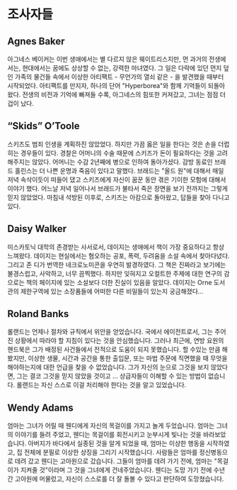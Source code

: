 # 조사자들

## Agnes Baker

아그네스 베이커는 이번 생애에서는 별 다르지 않은 웨이트리스지만, 먼 과거의 전생에서는, 현대에서는 꿈에도 상상할 수 없는, 강력한 마녀였다. 그 일은 다락에 있던 먼지 덮인 가족의 물건들 속에서 이상한 아티팩트 - 무언가의 열쇠 같은 - 을 발견했을 때부터 시작되었다. 아티팩트를 만지자, 하나의 단어 "Hyperborea"와 함께 기억들이 되돌아 왔다. 전생의 비전과 기억에 빠져들 수록, 아그네스의 힘또한 커져갔고, 그녀는 점점 더 겁이 났다.

## “Skids” O’Toole

스키즈도 범죄 인생을 계획하진 않았었다. 하지만 가끔 옳은 일을 한다는 것은 손을 더럽히는 경우들이 있다. 경찰은 어머니의 수술 때문에 스키즈가 돈이 필요하다는 것을 고려해주지는 않았다. 어머니는 수감 2년째에 병으로 인하여 돌아가셨다. 감방 동료인 브래드 홀린스는 더 나쁜 운명과 죽음이 있다고 말했다. 브래드는 "올드 원"에 대해서 매일 저녁 속삭이듯이 떠들어 댔고 스키즈에게 자신이 꿈꾼 동안 겪은 기이한 모험에 대해서 이야기 했다. 어느날 저녁 일어나서 브래드가 불타서 죽은 장면을 보기 전까지는 그렇게 믿지 않았었다. 마침내 석방된 이후로, 스키즈는 아캄으로 돌아왔고, 답들을 찾아 다니고 있다.

## Daisy Walker

미스카토닉 대학의 존경받는 사서로서, 데이지는 생애에서 책이 가장 중요하다고 항상 느껴왔다. 데이지는 현실에서는 혐오하는 공포, 폭력, 두려움을 소설 속에서 찾아다녔다. 그리고 존 디가 번역한 네크로노미콘을 우연히 발경하였다. 그 책은 진짜라고 보기에는 불경스럽고, 사악하고, 너무 끔찍했다. 하지만 잊혀지고 오컬트한 주제에 대한 연구의 감으로는 책의 페이지에 있는 소설보다 더한 진실이 있음을 알았다. 데이지는 Orne 도서관의 제한구역에 있는 소장품들에 어떠한 다른 비밀들이 있는지 궁금해졌다...

## Roland Banks

롤랜드는 언제나 절차와 규칙에서 위안을 얻었습니다. 국에서 에이전트로서, 그는 주어진 상황에서 따라야 할 지침이 있다는 것을 안심했습니다. 그러나 최근에, 연방 요원의 핸드북은 그가 배정된 사건들에서 전적으로 도움이 되지 못했습니다. 할 수있는 만큼 해봤지만, 이상한 생물, 시간과 공간을 통한 출입문, 또는 마법 주문에 직면했을 때 무엇을 해야하는지에 대한 언급을 찾을 수 없었습니다. 그가 자신의 눈으로 그것을 보지 않았다면, 그는 결코 그것을 믿지 않았을 것이고 ... 상급자들이 이해할 수 있는 방법이 없습니다. 롤랜드는 자신 스스로 이걸 처리해야 한다는 것을 알고 있었습니다.

## Wendy Adams

엄마는 그녀가 어릴 때 웬디에게 자신의 목걸이를 가지고 놀게 두었습니다. 엄마는 그녀의 이야기를 들려 주었고, 웬디는 목걸이를 회전시키고 눈부시게 빛나는 것을 바라보았습니다. 아버지가 바다에서 실종된 것을 알게 되었을 때, 엄마는 이상한 행동을 시작하였고, 집 전체에 분필로 이상한 상징을 그리기 시작했습니다. 사람들은 엄마를 정신병동으로 데려 갔고 웬디는 고아원으로 갔습니다. 그들이 엄마를 데려 가기 전에, 엄마는 "목걸이가 지켜줄 것"이라며 그 것을 그녀에게 건네주었습니다. 웬디는 도망 가기 전에 수년간 고아원에 머물렀고, 자신이 스스로를 더 잘 돌볼 수 있다고 판단하여 도망쳤습니다.
